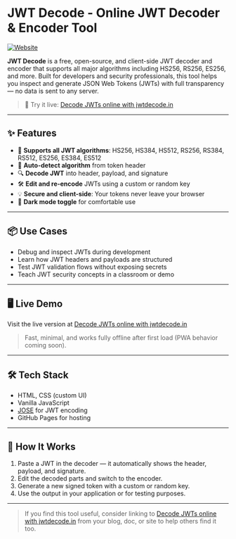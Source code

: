# JWT Decode - Online JWT Decoder & Encoder Tool

[![Website](https://img.shields.io/badge/visit-jwtdecode.in-blue)](https://jwtdecode.in)

**JWT Decode** is a free, open-source, and client-side JWT decoder and encoder that supports all major algorithms including HS256, RS256, ES256, and more. Built for developers and security professionals, this tool helps you inspect and generate JSON Web Tokens (JWTs) with full transparency — no data is sent to any server.

> 🔗 Try it live: [Decode JWTs online with jwtdecode.in](https://jwtdecode.in)

---

## ✨ Features

- 🔐 **Supports all JWT algorithms**: HS256, HS384, HS512, RS256, RS384, RS512, ES256, ES384, ES512
- 🧩 **Auto-detect algorithm** from token header
- 🔍 **Decode JWT** into header, payload, and signature
- 🛠 **Edit and re-encode** JWTs using a custom or random key
- 💡 **Secure and client-side**: Your tokens never leave your browser
- 🌙 **Dark mode toggle** for comfortable use

---

## 📦 Use Cases

- Debug and inspect JWTs during development
- Learn how JWT headers and payloads are structured
- Test JWT validation flows without exposing secrets
- Teach JWT security concepts in a classroom or demo

---

## 🖥 Live Demo

Visit the live version at [Decode JWTs online with jwtdecode.in](https://jwtdecode.in)

> Fast, minimal, and works fully offline after first load (PWA behavior coming soon).

---

## 🛠 Tech Stack

- HTML, CSS (custom UI)
- Vanilla JavaScript
- [JOSE](https://github.com/panva/jose) for JWT encoding
- GitHub Pages for hosting

---

## 🚀 How It Works

1. Paste a JWT in the decoder — it automatically shows the header, payload, and signature.
2. Edit the decoded parts and switch to the encoder.
3. Generate a new signed token with a custom or random key.
4. Use the output in your application or for testing purposes.

---

> If you find this tool useful, consider linking to [Decode JWTs online with jwtdecode.in](https://jwtdecode.in) from your blog, doc, or site to help others find it too.
